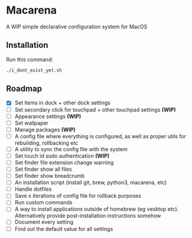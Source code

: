 # Macarena
A WIP simple declarative configuration system for MacOS

## Installation
Run this command: 
```bash
./i_dont_exist_yet.sh
```

## Roadmap
- [x] Set items in dock + other dock settings
- [ ] Set secondary click for touchpad + other touchpad settings **(WIP)**
- [ ] Appearance settings **(WIP)**
- [ ] Set wallpaper
- [ ] Manage packages **(WIP)**
- [ ] A config file where everything is configured, as well as proper utils for rebuilding, rollbacking etc
- [ ] A utility to sync the config file with the system
- [ ] Set touch id sudo authentication **(WIP)**
- [ ] Set finder file extension change warning
- [ ] Set finder show all files
- [ ] Set finder show breadcrumb
- [ ] An installation script (install git, brew, python3, macarena, etc)
- [ ] Handle dotfiles
- [ ] Save x iterations of config file for rollback purposes
- [ ] Run custom commands
- [ ] A way to install applications outside of homebrew (eg vesktop etc). Alternatively provide post-installation instructions somehow
- [ ] Document every setting
- [ ] Find out the default value for all settings